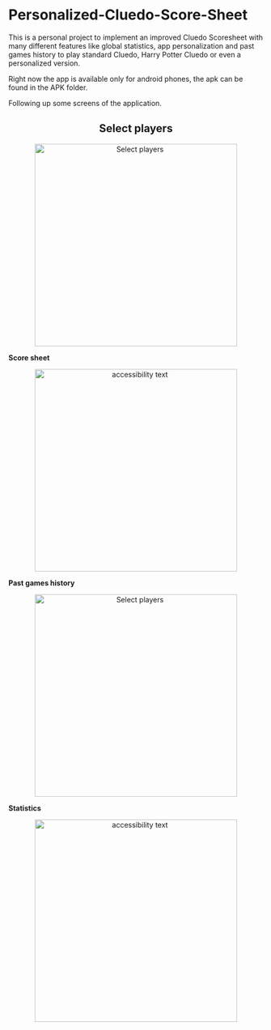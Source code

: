 # Personalized-Cluedo-Score-Sheet

This is a personal project to implement an improved Cluedo Scoresheet with many different features like global statistics, app personalization and past games history to play standard Cluedo, Harry Potter Cluedo or even a personalized version.

Right now the app is available only for android phones, the apk can be found in the APK folder.

Following up some screens of the application.

<h2 align="center">
Select players
</h2>
<p align="center">
  <img src="res/select-players.jpg" width="400" title="Select players">
</p>

**Score sheet**
<p align="center">
  <img src="res/cluedo-game.jpg" width="400" alt="accessibility text">
</p>

**Past games history**
<p align="center">
  <img src="res/past-games.jpg" width="400" title="Select players">
</p>

**Statistics**
<p align="center">
  <img src="res/statistics.jpg" width="400" alt="accessibility text">
</p>

